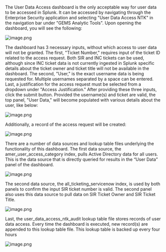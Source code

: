 The User Data Access dashboard is the only acceptable way for user data to be accessed in Splunk. It can be accessed by navigating through the Enterprise Security application and selecting "User Data Access NTK" in the navigation bar under "GEMS Analytic Tools".
Upon opening the dashboard, you will see the following: 

![image.png](/.attachments/image-a64c3a6a-2c99-4439-aab2-c21f67551a98.png)
 
The dashboard has 3 necessary inputs, without which access to user data will not be granted. The first, "Ticket Number," requires input of the ticket ID related to the access request. Both SIR and INC tickets can be used, although since INC ticket data is not currently ingested in Splunk specific details about the ticket owner and ticket title will not be available in the dashboard. The second, "User," is the exact username data is being requested for. Multiple usernames separated by a space can be entered. Last, a justification for the access request must be selected from a dropdown under "Access Justification." After providing these three inputs, click the submit button. Provided the username(s) and ticket are valid, the top panel, "User Data," will become populated with various details about the user, like below:

![image.png](/.attachments/image-83604249-2e57-41f6-9d70-3af25aacc1b1.png)
 
Additionally, a record of the access request will be created:
 
![image.png](/.attachments/image-a09a35e7-b077-487e-884e-efde283f655f.png)

There are a number of data sources and lookup table files underlying the functionality of this dashboard. The first data source, the amer_user_access_category index, pulls Active Directory data for all users. This is the data source that is directly queried for results in the “User Data” panel of the dashboard.

![image.png](/.attachments/image-7dbdd1c7-6dee-4063-8772-3469a680cb7a.png)
 
The second data source, the all_ticketing_servicenow index, is used by both panels to confirm the input SIR ticket number is valid. The second panel also uses this data source to pull data on SIR Ticket Owner and SIR Ticket Title.

![image.png](/.attachments/image-fc5c76d7-7d60-4507-885a-8824b912e542.png)
 
Last, the user_data_access_ntk_audit lookup table file stores records of user data access. Every time the dashboard is executed, new record(s) are appended to this lookup table file. This lookup table is backed up every four hours
 
![image.png](/.attachments/image-ba294a02-29ef-416f-b22e-59b5bcbda758.png)